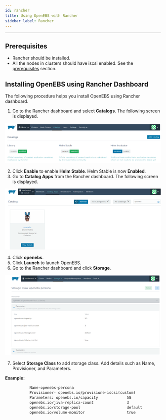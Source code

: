 ```yaml
---
id: rancher
title: Using OpenEBS with Rancher
sidebar_label: Rancher
---
```

------

## Prerequisites

- Rancher should be installed.
- All the nodes in clusters should have iscsi enabled. See the [prerequisites](/docs/next/prerequisites.html) section.

## Installing OpenEBS using Rancher Dashboard

 The following procedure helps you install OpenEBS using Rancher dashboard.

 1. Go to the Rancher dashboard and select **Catalogs**. The following screen is displayed.

![Helm-Enable](/docs/assets/rancher_enable_helm.PNG)


2. Click **Enable** to enable **Helm Stable**. Helm Stable is now **Enabled**.
3. Go to **Catalog Apps** from the Rancher dashboard. The following screen is displayed.

![openebs-installation](/docs/assets/rancher_openebs_install.PNG)

4. Click **openebs**.
5. Click **Launch** to launch OpenEBS.
6. Go to the Rancher dashboard and click **Storage**.

![openebs-storageclass](/docs/assets/rancher_openebs_storageclass.PNG)

7. Select **Storage Class** to add storage class. Add details such as Name, Provisioner, and Parameters.

**Example:**

```
           Name-openebs-percona
           Provisioner- openebs.io/provisione-iscsi(custom)
           Parameters: openebs.io/capacity             5G
           openebs.io/jiva-replica-count               3
           openebs.io/storage-pool                     default
           openebs.io/volume-monitor                   true
```









<!-- Hotjar Tracking Code for https://docs.openebs.io -->
<script>
   (function(h,o,t,j,a,r){
       h.hj=h.hj||function(){(h.hj.q=h.hj.q||[]).push(arguments)};
       h._hjSettings={hjid:785693,hjsv:6};
       a=o.getElementsByTagName('head')[0];
       r=o.createElement('script');r.async=1;
       r.src=t+h._hjSettings.hjid+j+h._hjSettings.hjsv;
       a.appendChild(r);
   })(window,document,'https://static.hotjar.com/c/hotjar-','.js?sv=');
</script>
